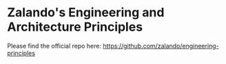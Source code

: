 Zalando's Engineering and Architecture Principles
=================================================

Please find the official repo here: https://github.com/zalando/engineering-principles
